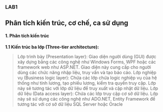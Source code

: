### LAB1
## Phân tích kiến trúc, cơ chế, ca sử dụng

#### **1. Phân tích kiến trúc**
**1.1 Kiến trúc ba lớp (Three-tier architecture):**
> Lớp trình bày (Presentation layer): Giao diện người dùng (GUI) được xây dựng bằng các công nghệ như Windows Forms, WPF hoặc các framework web như ASP.NET. Giao diện này cung cấp cho người dùng các chức năng nhập liệu, truy vấn và tạo báo cáo.
> Lớp nghiệp vụ (Business logic layer): Chứa các lớp chứa logic nghiệp vụ của hệ thống như tính lương, tạo phiếu lương, kiểm tra quyền truy cập. Lớp này sẽ tương tác với lớp dữ liệu để truy xuất và cập nhật dữ liệu.
> Lớp dữ liệu (Data access layer): Chứa các lớp truy cập cơ sở dữ liệu. Lớp này sẽ sử dụng các công nghệ như ADO.NET, Entity Framework để tương tác với cơ sở dữ liệu SQL Server hoặc Oracle
